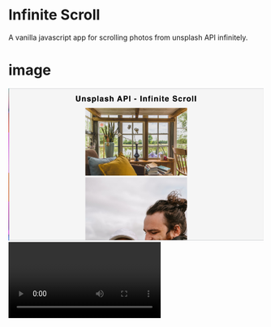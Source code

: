 # Infinite Scroll

A vanilla javascript app for scrolling photos from unsplash API infinitely.

# image

![picture1](Picture1.png) 
![recording](screen.mov)